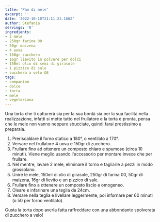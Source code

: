 ```yaml
---
title: 'Pan di mele'
excerpt: ''
date: '2022-10-10T21:11:23.166Z'
author: Stefania
servings: '8'
ingredients:
- 2 mele
- 250gr farina 00
- 50gr maizena
- 4 uova
- 150gr zucchero
- 16gr lievito in polvere per dolci
- 150ml olio di semi di girasole
- 1 pizzico di sale
- zucchero a velo QB
tags:
- companion
- dolce
- torta
- mele
- vegetariana
---
```


Una torta che ti catturerà sia per la sua bontà sia per la sua facilità nella realizzazione, infatti si mette tutto nel frullatore e la torta è pronta, pensa che le mele non vanno neppure sbucciate, quindi farai prestissimo a preparala.

1. Preriscaldare il forno statico a 180°, o ventilato a 170°.
2. Versare nel frullatore 4 uova e 150gr di zucchero.
3. Frullare fino ad ottenere un composto chiaro e spumoso (circa 10 minuti). Viene meglio usando l'accessorio per montare invece che per frullare.
4. Nel mentre, lavare 2 mele, eliminare il torno e tagliarle a pezzi in modo grossolano.
5. Unire le mele, 150ml di olio di girasole, 250gr di farina 00, 50gr di maizena, 16gr di lievito e un pizzico di sale.
6. Frullare fino a ottenere un composto liscio e omogeneo.
7. Oleare e infarinare una teglia da 24cm.
8. Versare nella teglia e livellare leggermente, poi infornare per 60 minuti (o 50 per forno ventilato).

Gusta la torta dopo averla fatta raffreddare con una abbondante spolverata di zucchero a velo!